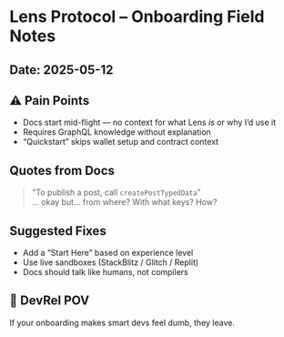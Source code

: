 # Lens Protocol – Onboarding Field Notes

## Date: 2025-05-12

## ⚠️ Pain Points

- Docs start mid-flight — no context for what Lens *is* or why I’d use it
- Requires GraphQL knowledge without explanation
- “Quickstart” skips wallet setup and contract context

## Quotes from Docs

> "To publish a post, call `createPostTypedData`"  
... okay but... from where? With what keys? How?

## Suggested Fixes

- Add a “Start Here” based on experience level
- Use live sandboxes (StackBlitz / Glitch / Replit)
- Docs should talk like humans, not compilers

## 🧠 DevRel POV

If your onboarding makes smart devs feel dumb, they leave.
